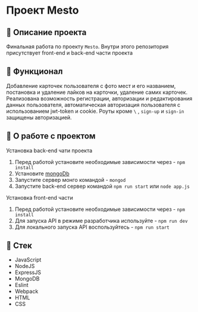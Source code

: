 # Проект Mesto


## :page_with_curl: Описание проекта

Финальная работа по проекту `Mesto`. Внутри этого репозитория присутствует  front-end и back-end части проекта

## :book: Функционал

Добавление карточек пользователя с фото мест и его названием, постановка и удаление лайков на карточки, удаление самих карточек.
Реализована возможность регистрации, авторизации и редактирования данных пользователя, автоматическая авторизация пользователя с использованием jwt-token и cookie.
Роуты кроме `\` , `sign-up` и `sign-in` защищены авторизацией.

## :wrench: О работе с проектом

Установка back-end чати проекта
1. Перед работой установите необходимые зависимости через - `npm install`
2. Установите [mongoDb](https://www.mongodb.com/3)
3. Запустите сервер монго командой - `mongod`
4. Запустите back-end сервер командой `npm run start` или `node app.js`

Установка front-end части
1. Перед работой установите необходимые зависимости через - `npm install`
2. Для запуска API в режиме разработчика используйте - `npm run dev`
3. Для локального запуска API воспользуйтесь - `npm run start`

## :bookmark_tabs: Стек

- JavaScript
- NodeJS
- ExpressJS
- MongoDB
- Eslint
- Webpack
- HTML
- CSS
